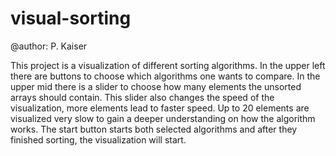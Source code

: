 # visual-sorting

@author: P. Kaiser

This project is a visualization of different sorting algorithms.
In the upper left there are buttons to choose which algorithms one wants to compare.
In the upper mid there is a slider to choose how many elements the unsorted arrays should contain. 
This slider also changes the speed of the visualization, more elements lead to faster speed.
Up to 20 elements are visualized very slow to gain a deeper understanding on how the algorithm works.
The start button starts both selected algorithms and after they finished sorting, the visualization will start.
